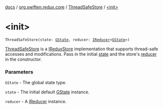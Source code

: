 [docs](../../index.md) / [org.swiften.redux.core](../index.md) / [ThreadSafeStore](index.md) / [&lt;init&gt;](./-init-.md)

# &lt;init&gt;

`ThreadSafeStore(state: `[`GState`](index.md#GState)`, reducer: `[`IReducer`](../-i-reducer.md)`<`[`GState`](index.md#GState)`>)`

[ThreadSafeStore](index.md) is a [IReduxStore](../-i-redux-store.md) implementation that supports thread-safe accesses and
modifications. Pass in the initial [state](state.md) and the store's [reducer](reducer.md) in the constructor.

### Parameters

`GState` - The global state type.

`state` - The initial default [GState](index.md#GState) instance.

`reducer` - A [IReducer](../-i-reducer.md) instance.